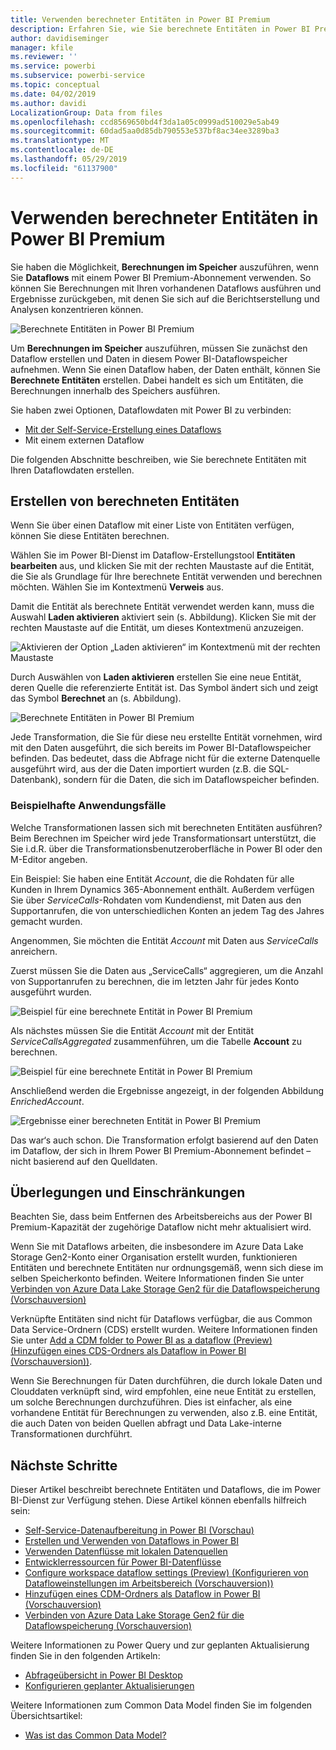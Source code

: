 ```yaml
---
title: Verwenden berechneter Entitäten in Power BI Premium
description: Erfahren Sie, wie Sie berechnete Entitäten in Power BI Premium verwenden.
author: davidiseminger
manager: kfile
ms.reviewer: ''
ms.service: powerbi
ms.subservice: powerbi-service
ms.topic: conceptual
ms.date: 04/02/2019
ms.author: davidi
LocalizationGroup: Data from files
ms.openlocfilehash: ccd8569650bd4f3da1a05c0999ad510029e5ab49
ms.sourcegitcommit: 60dad5aa0d85db790553e537bf8ac34ee3289ba3
ms.translationtype: MT
ms.contentlocale: de-DE
ms.lasthandoff: 05/29/2019
ms.locfileid: "61137900"
---
```

# <a name="using-computed-entities-on-power-bi-premium"></a>Verwenden berechneter Entitäten in Power BI Premium

Sie haben die Möglichkeit, **Berechnungen im Speicher** auszuführen, wenn Sie **Dataflows** mit einem Power BI Premium-Abonnement verwenden. So können Sie Berechnungen mit Ihren vorhandenen Dataflows ausführen und Ergebnisse zurückgeben, mit denen Sie sich auf die Berichtserstellung und Analysen konzentrieren können. 

![Berechnete Entitäten in Power BI Premium](media/service-dataflows-computed-entities-premium/computed-entities-premium_00.png)

Um **Berechnungen im Speicher** auszuführen, müssen Sie zunächst den Dataflow erstellen und Daten in diesem Power BI-Dataflowspeicher aufnehmen. Wenn Sie einen Dataflow haben, der Daten enthält, können Sie **Berechnete Entitäten** erstellen. Dabei handelt es sich um Entitäten, die Berechnungen innerhalb des Speichers ausführen. 

Sie haben zwei Optionen, Dataflowdaten mit Power BI zu verbinden:

* [Mit der Self-Service-Erstellung eines Dataflows](service-dataflows-create-use.md)
* Mit einem externen Dataflow

Die folgenden Abschnitte beschreiben, wie Sie berechnete Entitäten mit Ihren Dataflowdaten erstellen.

## <a name="how-to-create-computed-entities"></a>Erstellen von berechneten Entitäten 

Wenn Sie über einen Dataflow mit einer Liste von Entitäten verfügen, können Sie diese Entitäten berechnen.

Wählen Sie im Power BI-Dienst im Dataflow-Erstellungstool **Entitäten bearbeiten** aus, und klicken Sie mit der rechten Maustaste auf die Entität, die Sie als Grundlage für Ihre berechnete Entität verwenden und berechnen möchten. Wählen Sie im Kontextmenü **Verweis** aus.

Damit die Entität als berechnete Entität verwendet werden kann, muss die Auswahl **Laden aktivieren** aktiviert sein (s. Abbildung). Klicken Sie mit der rechten Maustaste auf die Entität, um dieses Kontextmenü anzuzeigen.

![Aktivieren der Option „Laden aktivieren“ im Kontextmenü mit der rechten Maustaste](media/service-dataflows-computed-entities-premium/computed-entities-premium_01.png)

Durch Auswählen von **Laden aktivieren** erstellen Sie eine neue Entität, deren Quelle die referenzierte Entität ist. Das Symbol ändert sich und zeigt das Symbol **Berechnet** an (s. Abbildung).

![Berechnete Entitäten in Power BI Premium](media/service-dataflows-computed-entities-premium/computed-entities-premium_00.png)

Jede Transformation, die Sie für diese neu erstellte Entität vornehmen, wird mit den Daten ausgeführt, die sich bereits im Power BI-Dataflowspeicher befinden. Das bedeutet, dass die Abfrage nicht für die externe Datenquelle ausgeführt wird, aus der die Daten importiert wurden (z.B. die SQL-Datenbank), sondern für die Daten, die sich im Dataflowspeicher befinden.

### <a name="example-use-cases"></a>Beispielhafte Anwendungsfälle
Welche Transformationen lassen sich mit berechneten Entitäten ausführen? Beim Berechnen im Speicher wird jede Transformationsart unterstützt, die Sie i.d.R. über die Transformationsbenutzeroberfläche in Power BI oder den M-Editor angeben. 

Ein Beispiel: Sie haben eine Entität *Account*, die die Rohdaten für alle Kunden in Ihrem Dynamics 365-Abonnement enthält. Außerdem verfügen Sie über *ServiceCalls*-Rohdaten vom Kundendienst, mit Daten aus den Supportanrufen, die von unterschiedlichen Konten an jedem Tag des Jahres gemacht wurden.

Angenommen, Sie möchten die Entität *Account* mit Daten aus *ServiceCalls* anreichern. 

Zuerst müssen Sie die Daten aus „ServiceCalls“ aggregieren, um die Anzahl von Supportanrufen zu berechnen, die im letzten Jahr für jedes Konto ausgeführt wurden. 

![Beispiel für eine berechnete Entität in Power BI Premium](media/service-dataflows-computed-entities-premium/computed-entities-premium_02.png)

Als nächstes müssen Sie die Entität *Account* mit der Entität *ServiceCallsAggregated* zusammenführen, um die Tabelle **Account** zu berechnen.

![Beispiel für eine berechnete Entität in Power BI Premium](media/service-dataflows-computed-entities-premium/computed-entities-premium_03.png)

Anschließend werden die Ergebnisse angezeigt, in der folgenden Abbildung *EnrichedAccount*.

![Ergebnisse einer berechneten Entität in Power BI Premium](media/service-dataflows-computed-entities-premium/computed-entities-premium_04.png)

Das war‘s auch schon. Die Transformation erfolgt basierend auf den Daten im Dataflow, der sich in Ihrem Power BI Premium-Abonnement befindet – nicht basierend auf den Quelldaten.

## <a name="considerations-and-limitations"></a>Überlegungen und Einschränkungen

Beachten Sie, dass beim Entfernen des Arbeitsbereichs aus der Power BI Premium-Kapazität der zugehörige Dataflow nicht mehr aktualisiert wird. 

Wenn Sie mit Dataflows arbeiten, die insbesondere im Azure Data Lake Storage Gen2-Konto einer Organisation erstellt wurden, funktionieren Entitäten und berechnete Entitäten nur ordnungsgemäß, wenn sich diese im selben Speicherkonto befinden. Weitere Informationen finden Sie unter [Verbinden von Azure Data Lake Storage Gen2 für die Dataflowspeicherung (Vorschauversion)](service-dataflows-connect-azure-data-lake-storage-gen2.md)

Verknüpfte Entitäten sind nicht für Dataflows verfügbar, die aus Common Data Service-Ordnern (CDS) erstellt wurden. Weitere Informationen finden Sie unter [Add a CDM folder to Power BI as a dataflow (Preview) (Hinzufügen eines CDS-Ordners als Dataflow in Power BI (Vorschauversion))](service-dataflows-add-cdm-folder.md).

Wenn Sie Berechnungen für Daten durchführen, die durch lokale Daten und Clouddaten verknüpft sind, wird empfohlen, eine neue Entität zu erstellen, um solche Berechnungen durchzuführen. Dies ist einfacher, als eine vorhandene Entität für Berechnungen zu verwenden, also z.B. eine Entität, die auch Daten von beiden Quellen abfragt und Data Lake-interne Transformationen durchführt.

## <a name="next-steps"></a>Nächste Schritte

Dieser Artikel beschreibt berechnete Entitäten und Dataflows, die im Power BI-Dienst zur Verfügung stehen. Diese Artikel können ebenfalls hilfreich sein:

* [Self-Service-Datenaufbereitung in Power BI (Vorschau)](service-dataflows-overview.md)
* [Erstellen und Verwenden von Dataflows in Power BI](service-dataflows-create-use.md)
* [Verwenden Datenflüsse mit lokalen Datenquellen](service-dataflows-on-premises-gateways.md)
* [Entwicklerressourcen für Power BI-Datenflüsse](service-dataflows-developer-resources.md)
* [Configure workspace dataflow settings (Preview) (Konfigurieren von Datafloweinstellungen im Arbeitsbereich (Vorschauversion))](service-dataflows-configure-workspace-storage-settings.md)
* [Hinzufügen eines CDM-Ordners als Dataflow in Power BI (Vorschauversion)](service-dataflows-add-cdm-folder.md)
* [Verbinden von Azure Data Lake Storage Gen2 für die Dataflowspeicherung (Vorschauversion)](service-dataflows-connect-azure-data-lake-storage-gen2.md)

Weitere Informationen zu Power Query und zur geplanten Aktualisierung finden Sie in den folgenden Artikeln:
* [Abfrageübersicht in Power BI Desktop](desktop-query-overview.md)
* [Konfigurieren geplanter Aktualisierungen](refresh-scheduled-refresh.md)

Weitere Informationen zum Common Data Model finden Sie im folgenden Übersichtsartikel:
* [Was ist das Common Data Model?](https://docs.microsoft.com/powerapps/common-data-model/overview)

